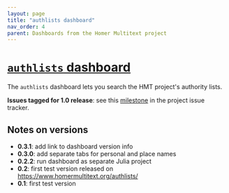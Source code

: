 ```yaml
---
layout: page
title: "authlists dashboard"
nav_order: 4
parent: Dashboards from the Homer Multitext project
---
```



# [`authlists` dashboard](https://www.homermultitext.org/authlists)


The `authlists` dashboard lets you search the HMT project's authority lists.

**Issues tagged for 1.0 release**:  see this [milestone](https://github.com/homermultitext/dashboards/milestone/4) in the project issue tracker.


## Notes on versions

- **0.3.1**: add link to dashboard version info
- **0.3.0**: add separate tabs for personal and place names
- **0.2.2**: run dashboard as separate Julia project
- **0.2**: first test version released on https://www.homermultitext.org/authlists/
- **0.1**: first test version 